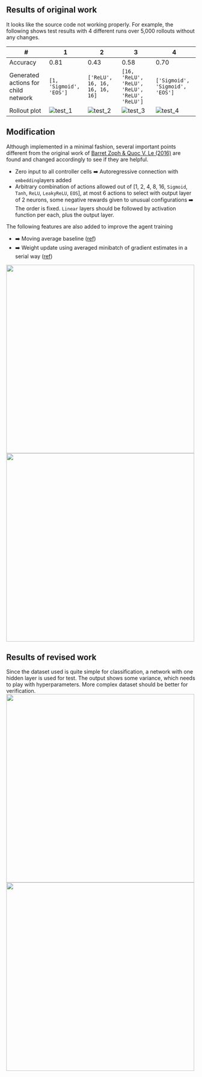 ## Results of original work
It looks like the source code not working properly. For example, the following shows test results with 4 different runs over 5,000 rollouts without any changes.  

| # | 1 | 2 | 3 | 4 |
| -- | --- | --- | --- | --- |
|Accuracy | 0.81 | 0.43 | 0.58 | 0.70 |
|Generated actions for child network | ```[1, 'Sigmoid', 'EOS']``` | ```['ReLU', 16, 16, 16, 16, 16]``` | ```[16, 'ReLU', 'ReLU', 'ReLU', 'ReLU', 'ReLU']``` | ```['Sigmoid', 'Sigmoid', 'EOS']``` |
|Rollout plot | ![test_1](https://user-images.githubusercontent.com/59391289/76166792-876cd500-6161-11ea-9f26-36e230f966d6.png) | ![test_2](https://user-images.githubusercontent.com/59391289/76166806-b2efbf80-6161-11ea-8cad-89fb80b4f29c.png) | ![test_3](https://user-images.githubusercontent.com/59391289/76166865-49bc7c00-6162-11ea-8edb-08eeafbab350.png) | ![test_4](https://user-images.githubusercontent.com/59391289/76166889-74a6d000-6162-11ea-9c0f-ce886169b36c.png) |

## Modification
Although implemented in a minimal fashion, several important points different from the original work of [Barret Zoph & Quoc V. Le (2016)](https://arxiv.org/abs/1611.01578) are found and changed accordingly to see if they are helpful.
- Zero input to all controller cells :arrow_right: Autoregressive connection with ```embedding```layers added
- Arbitrary combination of actions allowed out of [1, 2, 4, 8, 16, ```Sigmoid```, ```Tanh```, ```ReLU```, ```LeakyReLU```, ```EOS```], at most 6 actions to select with output layer of 2 neurons, some negative rewards given to unusual configurations :arrow_right: The order is fixed. ```Linear``` layers should be followed by activation function per each, plus the output layer.  

The following features are also added to improve the agent training
- :arrow_right: Moving average baseline ([ref](https://github.com/carpedm20/ENAS-pytorch/blob/master/trainer.py))
- :arrow_right: Weight update using averaged minibatch of gradient estimates in a serial way ([ref](https://github.com/TDeVries/enas_pytorch/blob/master/train.py))

<kbd>
  <img src="https://user-images.githubusercontent.com/59391289/76312175-bf475a00-62d2-11ea-903f-b79a0a63cd77.png" width="500">
  <img src="https://user-images.githubusercontent.com/59391289/76312620-b905ad80-62d3-11ea-94bc-369fda11a377.png" width="500">
</kbd>

## Results of revised work
Since the dataset used is quite simple for classification, a network with one hidden layer is used for test. The output shows some variance, which needs to play with hyperparameters. More complex dataset should be better for verification.
<kbd>
  <img src="https://user-images.githubusercontent.com/59391289/76348189-1287cf80-6308-11ea-9c17-674e126f399a.png" width="500">
  <img src="https://user-images.githubusercontent.com/59391289/76348345-54b11100-6308-11ea-98a0-870c363cb439.png" width="500">
</kbd>
